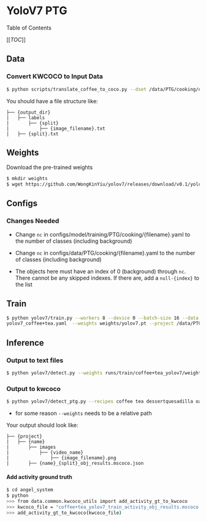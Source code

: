 # YoloV7 PTG

Table of Contents

[[_TOC_]]

## Data
### Convert KWCOCO to Input Data
```bash
$ python scripts/translate_coffee_to_coco.py --dset /data/PTG/cooking/object_anns/coffee+tea/berkeley/coffee_v2.3_and_tea_v2.2_obj_annotations_plus_bkgd.mscoco.json --output_dir datasets/coffee+tea/ --split train
```

You should have a file structure like:
```
├── {output_dir}
|   ├── labels
|       ├── {split}
|           ├── {image_filename}.txt
|   ├── {split}.txt
```

## Weights
Download the pre-trained weights
```bash
$ mkdir weights
$ wget https://github.com/WongKinYiu/yolov7/releases/download/v0.1/yolov7.pt weights
```

## Configs
### Changes Needed
- Change `nc` in configs/model/training/PTG/cooking/{filename}.yaml to the number of classes (including background)

- Change `nc` in configs/data/PTG/cooking/{filename}.yaml to the number of classes (including background)

- The objects here must have an index of 0 (background) through `nc`. There cannot be any skipped indexes. If there are, add a `null-{index}` to the list

## Train
```bash
$ python yolov7/train.py --workers 8 --device 0 --batch-size 16 --data configs/data/PTG/cooking/coffee+tea_task_objects.yaml --img 1280 1280 --cfg configs/model/training/PTG/cooking/
yolov7_coffee+tea.yaml  --weights weights/yolov7.pt --project /data/PTG/cooking/training/yolo_object_detector/train/  --name coffee+tea_yolov7 --hyp configs/data/hyp.scratch.custom.yaml
```

## Inference
### Output to text files
```bash
$ python yolov7/detect.py --weights runs/train/coffee+tea_yolov7/weights/best.pt --conf 0.2 --img-size 1280 --source /data/PTG/cooking/ros_bags/coffee/coffee_extracted/all_activities_20_extracted/images/ --project runs/detect/coffee+tea_yolov7 --save-txt 
```

### Output to kwcoco
```bash
$ python yolov7/detect_ptg.py --recipes coffee tea dessertquesadilla oatmeal pinwheel --split val --weights runs/train/coffee+tea_yolov7/weights/best.pt --project /data/PTG/cooking/training/yolo_object_detector/detect/ --name coffee+tea_yolov7 --device 0 --save-img
```
* for some reason `--weights` needs to be a relative path 

Your output should look like:
```
├── {project}
|   ├── {name}
|       ├── images
|           ├── {video_name}
|               ├── {image_filename}.png
|       ├── {name}_{split}_obj_results.mscoco.json
```

#### Add activity ground truth
```bash
$ cd angel_system
$ python
>>> from data.common.kwcoco_utils import add_activity_gt_to_kwcoco 
>>> kwcoco_file = "coffee+tea_yolov7_train_activity_obj_results.mscoco.json"
>>> add_activity_gt_to_kwcoco(kwcoco_file)
```

